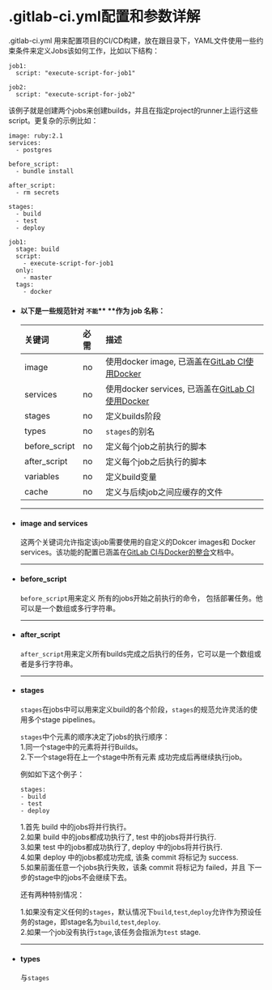 # .gitlab-ci.yml配置和参数详解

.gitlab-ci.yml 用来配置项目的CI/CD构建，放在跟目录下，YAML文件使用一些约束条件来定义Jobs该如何工作，比如以下结构：

```
job1:
  script: "execute-script-for-job1"

job2:
  script: "execute-script-for-job2"
```

该例子就是创建两个jobs来创建builds，并且在指定project的runner上运行这些script。更复杂的示例比如：

```
image: ruby:2.1
services:
  - postgres

before_script:
  - bundle install

after_script:
  - rm secrets

stages:
  - build
  - test
  - deploy

job1:
  stage: build
  script:
    - execute-script-for-job1
  only:
    - master
  tags:
    - docker
```

* #### 以下是一些规范针对 `不能`** **作为  job 名称：

  | 关键词 | 必需 | 描述 |
  | :--- | :--- | :--- |
  | image | no | 使用docker image, 已涵盖在[GitLab CI使用Docker](https://docs.gitlab.com.cn/ce/ci/docker/README.html) |
  | services | no | 使用docker services, 已涵盖在[GitLab CI使用Docker](https://docs.gitlab.com.cn/ce/ci/docker/README.html) |
  | stages | no | 定义builds阶段 |
  | types | no | `stages`的别名 |
  | before\_script | no | 定义每个job之前执行的脚本 |
  | after\_script | no | 定义每个job之后执行的脚本 |
  | variables | no | 定义build变量 |
  | cache | no | 定义与后续job之间应缓存的文件 |

* ---

  #### image and services <span id="image"></span>

  这两个关键词允许指定该job需要使用的自定义的Dokcer images和 Docker services。该功能的配置已涵盖在[GitLab CI与Docker的整合](https://docs.gitlab.com.cn/ce/ci/docker/README.html)文档中。

* ---

  #### before\_script

  `before_script`用来定义 所有的jobs开始之前执行的命令， 包括部署任务。他可以是一个数组或多行字符串。

* ---

  #### after\_script

  `after_script`用来定义所有builds完成之后执行的任务，它可以是一个数组或者是多行字符串。

* ---

  #### stages 

  `stages`在jobs中可以用来定义build的各个阶段，`stages`的规范允许灵活的使用多个stage pipelines。

  `stages`中个元素的顺序决定了jobs的执行顺序：  
      1.同一个stage中的元素将并行Builds。  
      2.下一个stage将在上一个stage中所有元素 成功完成后再继续执行job。

  例如如下这个例子：

  ```
  stages:
  - build
  - test
  - deploy
  ```

  1.首先 build 中的jobs将并行执行。  
  2.如果 build 中的jobs都成功执行了, test 中的jobs将并行执行.  
  3.如果 test 中的jobs都成功执行了, deploy 中的jobs将并行执行.  
  4.如果 deploy 中的jobs都成功完成, 该条 commit 将标记为 success.  
  5.如果前面任意一个jobs执行失败，该条 commit 将标记为 failed，并且 下一步的stage中的jobs不会继续下去。

  还有两种特别情况：

  1.如果没有定义任何的`stages`，默认情况下`build`,`test`,`deploy`允许作为预设任务的stage，即stage名为`build`,`test`,`deploy`.  
  2.如果一个job没有执行`stage`,该任务会指派为`test` stage.

* ---

  #### types

  与`stages`



